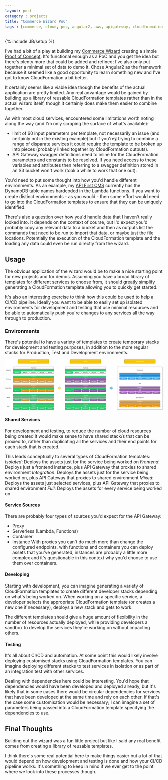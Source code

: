 ```yaml
---
layout: post
category : projects
title: "Commerce Wizard PoC"
tags : [commerce, cloud, poc, angular2, aws, apigateway, cloudformation]
---
```

{% include JB/setup %}

I've had a bit of a play at building my [Commerce Wizard](http://blog.maxieduncan.co.nz/projects/2017/07/27/commerce-wizard) creating a simple [Proof of Concept](http://commerce-wizard.s3-website-eu-west-1.amazonaws.com).  It's functional enough as a PoC and you get the idea but there's plenty more that could be added and refined; I've also only put together a minimal set of data to demo it. Chose Angular2 as the framework because it seemed like a good opportunity to learn something new and I've got to know CloudFormation a bit better.

It certainly seems like a viable idea though the benefits of the actual application are pretty limited. Any real advantage would be gained by building up a library of reusable CloudFormation templates rather than in the actual wizard itself, though it certainly does make them easier to combine together.

As with most cloud services, encountered some limitations worth noting along the way (and I'm only scraping the surface of what's available):
* limit of 60 input parameters per template, not necessarily an issue (and certainly not in the existing example) but if you're§ trying to combine a range of disparate services it could require the template to be broken up into pieces (probably linked together by CloudFormation outputs).
* API Gateway swagger definitions need to inline for the CloudFormation parameters and constants to be resolved. If you need access to these variables and attributes then referring to a swagger definition stored in an S3 bucket won't work (took a while to work that one out).

You'd need to put some thought into how you'd handle different environments. As an example, my [API First CMS](http://blog.maxieduncan.co.nz/projects/2017/03/27/api-first-cms) currently has the DynamoDB table names hardcoded in the Lambda functions. If you want to create distinct environments - as you would - then some effort would need to go into the CloudFormation templates to ensure that they can be uniquely identified.

There's also a question over how you'd handle data that I haven't really looked into. It depends on the context of course, but I'd expect you'd probably copy any relevant data to a bucket and then as outputs list the commands that need to be run to import that data, or maybe just the file locations. Potentially the execution of the CloudFormation template and the loading any data could even be run directly from the wizard.

## Usage
The obvious application of the wizard would be to make a nice starting point for new projects and for demos. Assuming you have a broad library of templates for different services to choose from, it should greatly simplify generating a CloudFormation template allowing you to quickly get started.

It's also an interesting exercise to think how this could be used to help a CI/CD pipeline. Ideally you want to be able to easily set up isolated environments for development and testing that use minimal resources and be able to automatically push you're changes to any services all the way through to production.

### Environments
There's potential to have a variety of templates to create temporary stacks for development and testing purposes, in addition to the more regular stacks for Production, Test and Development environments.

![Cloud Wizard Environments](/assets/posts/Cloud-Wizard-Environments.png)

#### Shared Services
For development and testing, to reduce the number of cloud resources being created it would make sense to have shared stack/s that can be proxied to, rather than duplicating all the services and their end points for each stack that is created.

This leads conceptually to several types of CloudFormation templates:
*Isolated*: Deploys the assets just for the service being worked on
*Frontend*: Deploys just a frontend instance, plus API Gateway that proxies to shared environment
*Integration*: Deploys the assets just for the service being worked on, plus API Gateway that proxies to shared environment
*Mixed*: Deploys the assets just selected services, plus API Gateway that proxies to shared environment
*Full*: Deploys the assets for every service being worked on

#### Service Sources
There are probably four types of sources you'd expect for the API Gateway:
* Proxy
* Serverless (Lambda, Functions)
* Container
* Instance
With proxies you can't do much more than change the configured endpoints, with functions and containers you can deploy assets that you've generated, instances are probably a little more complex and it's questionable in this context why you'd choose to use them over containers.

#### Developing
Starting with development, you can imagine generating a variety of CloudFormation templates to create different developer stacks depending on what's being worked on. When working on a specific service, a developer selects the appropriate CloudFormation template (or creates a new one if necessary), deploys a new stack and gets to work.

The different templates should give a huge amount of flexibility in the number of resources actually deployed, while providing developers a sandbox to develop the services they're working on without impacting others.

#### Testing
It's all about CI/CD and automation. At some point this would likely involve deploying customised stacks using CloudFormation templates. You can imagine deploying different stacks to test services in isolation or as part of an integration test with other services.

Dealing with dependencies here could be interesting. You'd hope that dependencies would have been developed and deployed already, but it's likely that in some cases there would be circular dependencies for services that have been developed at the same time and rely on each other. If that's the case some customisation would be necessary; I can imagine a set of parameters being passed into a CloudFormation template specifying the dependencies to use.

## Final Thoughts
Building out the wizard was a fun little project but like I said any real benefit comes from creating a library of reusable templates.

I think there's some real potential here to make things easier but a lot of that would depend on how development and testing is done and how your CI/CD pipeline works. It's something to keep in mind if we ever get to the point where we look into these processes though.
